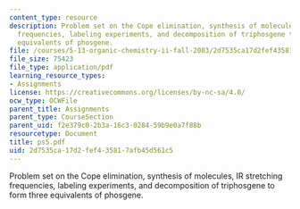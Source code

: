 ```yaml
---
content_type: resource
description: Problem set on the Cope elimination, synthesis of molecules, IR stretching
  frequencies, labeling experiments, and decomposition of triphosgene to form three
  equivalents of phosgene.
file: /courses/5-13-organic-chemistry-ii-fall-2003/2d7535ca17d2fef435817afb45d561c5_ps5.pdf
file_size: 75423
file_type: application/pdf
learning_resource_types:
- Assignments
license: https://creativecommons.org/licenses/by-nc-sa/4.0/
ocw_type: OCWFile
parent_title: Assignments
parent_type: CourseSection
parent_uid: f2e379c0-2b3a-16c3-0284-59b9e0a7f88b
resourcetype: Document
title: ps5.pdf
uid: 2d7535ca-17d2-fef4-3581-7afb45d561c5
---
```

Problem set on the Cope elimination, synthesis of molecules, IR stretching frequencies, labeling experiments, and decomposition of triphosgene to form three equivalents of phosgene.